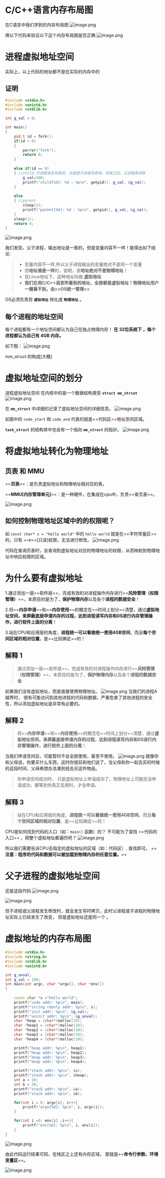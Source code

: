# C/C++语言内存布局图
在C语言中我们学到的内存布局图
![image.png](https://image-1311137268.cos.ap-chengdu.myqcloud.com/SiYuan/20230317190952.png)


用以下代码来验证以下这个内存布局图是否正确
![image.png](https://image-1311137268.cos.ap-chengdu.myqcloud.com/SiYuan/20230317190957.png)





# 进程虚拟地址空间
实际上，以上代码的地址都不是在实际的内存中的

## 证明
```cpp
#include <stdio.h>
#include <unistd.h>
#include <stdlib.h>

int g_val = 0;

int main()
{
	pid_t id = fork();
	if(id < 0)
	{
		perror("fork");
		return 0;
	}
	
	else if(id == 0)
	{ //child,子进程肯定先跑完，也就是子进程先修改，完成之后，父进程再读取
		g_val=100;
		printf("child[%d]: %d : %p\n", getpid(), g_val, &g_val);
	}
	
	else
	{ //parent
		sleep(3);
		printf("parent[%d]: %d : %p\n", getpid(), g_val, &g_val);
	}
	sleep(1);
	return 0;
}
```
![image.png](https://image-1311137268.cos.ap-chengdu.myqcloud.com/SiYuan/20230317191101.png)

我们发现，父子进程，输出地址是一致的，但是变量内容不一样！能得出如下结论:

> * 变量内容不一样,所以父子进程输出的变量绝对不是同一个变量
> * 但**地址值是一样**的，说明，该**地址绝对不是物理地址**！
> * 在Linux地址下，这种地址叫做 **虚拟地址**
> * **我们在用C/C++语言所看到的地址，全部都是虚拟地址！物理地址用户一概看不到，由==OS统一管理==**

OS必须负责将 **`虚拟地址`** 转化成 **`物理地址`** 。


## 每个进程的地址空间
每个进程都有一个地址空间都认为自己在独占物理内存！
**在 32位系统下 ，每个进程都认为自己有 4GB 内存。**

如下图：
![image.png](https://image-1311137268.cos.ap-chengdu.myqcloud.com/SiYuan/20230317191108.png)

mm_struct 的构成[大概]





# 虚拟地址空间的划分
进程虚拟地址空间 在内核中的是一个数据结构类型 **`struct mm_strcut`**
![image.png](https://image-1311137268.cos.ap-chengdu.myqcloud.com/SiYuan/20230317191135.png)



在 **`mm_struct`** 中详细的记录了虚拟地址空间的详细信息。
![image.png](https://image-1311137268.cos.ap-chengdu.myqcloud.com/SiYuan/20230317191147.png)

如图中的 `code_start`  和 `code_end` 代表的就是==代码区==地址空间区域。



**`task_struct`** 的结构体中也会有一个指向 **`mm_struct`** 的指针。
![image.png](https://image-1311137268.cos.ap-chengdu.myqcloud.com/SiYuan/20230317191214.png)

# 将虚拟地址转化为物理地址

## 页表  和 MMU

==**页表**==：是负责虚拟地址和物理地址相对应的表。

==**MMU[内存管理单元]**==：是一种硬件，在集成在cpu中，负责==查页表==。

![image.png](https://image-1311137268.cos.ap-chengdu.myqcloud.com/SiYuan/20230317191229.png)

 
 ## 如何控制物理地址区域中的的权限呢？
 
 如 `const char* s = "hello world"` 中的  `hello world` 就是在==字符常量区==的，只有 ==**r**==[只读]权限，无法进行修改。
 ![image.png](https://image-1311137268.cos.ap-chengdu.myqcloud.com/SiYuan/20230317191240.png)

 代码在查询页表时，会查询到虚拟地址对应的物理地址的权限，从而映射到物理地址中响应权限的区域。


# 为什么要有虚拟地址
1.通过添加一层==软件层==，完成有效的对进程操作内存进行==**风险管理（权限管理）**==，本质目的是为了，**保护物理内存**以及各个**进程的数据安全**！

2.将==**内存申请**==和==**内存使用**==的概念在==时间上划分==清楚，通过**虚拟地址空间，来屏蔽底层申请内存的过程，达到进程读写内存和0S进行内存管理操作，进行软件上面的分离**！

3.站在CPU和应用层的角度，**进程统一可以看做统一使用4GB空间**，而且**每个空间区域的相对位置**，是==比较确定==的！


## 解释 1

>通过添加一层==软件层==，完成有效的对进程操作内存进行==**风险管理（权限管理）**==，本质目的是为了，**保护物理内存**以及各个**进程的数据安全**

如果我们没有虚拟地址，而是直接使用物理地址。
![image.png](https://image-1311137268.cos.ap-chengdu.myqcloud.com/SiYuan/20230317191427.png)
当我们的进程A越界时， 很有可能访问到其他进程的代码和数据，严重危害了其他进程的安全性，所以添加虚拟地址是非常有必要的。


## 解释 2
>将==**内存申请**==和==**内存使用**==的概念在==时间上划分==清楚，通过**虚拟地址空间，来屏蔽底层申请内存的过程，达到进程读写内存和0S进行内存管理操作，进行软件上面的分离**！

当我们申请空间后，可能暂时不会全部使用，甚至不使用。
![image.png](https://image-1311137268.cos.ap-chengdu.myqcloud.com/SiYuan/20230317191436.png)
就像你和父母说，你要买什么东西，这时你提前和他们说了，当父母和你一起去买的时候的这段时间，父母再想办法凑到钱去买这件物品。
> 你申请空间成功时， 只是虚拟地址上申请成功了，物理地址上可能还没申请成功，要等到你真正去用时，才会申请。


## 解释 3
>站在CPU和应用层的角度，**进程统一可以看做统一使用4GB空间**，而且**每个空间区域的相对位置**，是==比较确定==的！

CPU是如何找到代码的入口（如：`main()` 函数）的？
不可能为了查找 ==代码的入口== ，把整个虚拟地址都遍历吧？
![image.png](https://image-1311137268.cos.ap-chengdu.myqcloud.com/SiYuan/20230317191450.png)

所以我们需要告诉CPU去指定的虚拟地址的区域（如：代码区）, 查找即可。
==**注意：程序的代码和数据可以被加载到物理内存的任意位置。**==

# 父子进程的虚拟地址空间
还是这段代码
![image.png](https://image-1311137268.cos.ap-chengdu.myqcloud.com/SiYuan/20230317191522.png)

![image.png](https://image-1311137268.cos.ap-chengdu.myqcloud.com/SiYuan/20230317191527.png)

但子进程或父进程发生修改时，就会发生写时拷贝，此时父进程或子进程的物理地址实际上已经发生了改变， 但是虚拟地址还是同一个 。


# 虚拟地址的内存布局图
```cpp
#include <stdio.h>
#include <string.h>
#include <stdlib.h>
#include <unistd.h>

int g_unval;
int g_val = 100;
int main(int argc, char *argv[], char *env[])
{
    
    const char *s ="hello world";
    printf("code addr: %p\n", main);
    printf("string rdonly addr: %p\n", s);
    printf("init addr: %p\n", &g_val);
    printf("uninit addr: %p\n", &g_unval);
    char *heap = (char*)malloc(10);
    char *heap1 = (char*)malloc(10);
    char *heap2 = (char*)malloc(10);
    char *heap3 = (char*)malloc(10);
    char *heap4 = (char*)malloc(10);

    printf("heap addr: %p\n", heap1);
    printf("heap addr: %p\n", heap2);
    printf("heap addr: %p\n", heap3);
    printf("heap addr: %p\n", heap4);

    printf("stack addr: %p\n", &s);
    printf("stack addr: %p\n", &heap);
    int a = 10;
    int b = 30;
    printf("stack addr: %p\n", &a);
    printf("stack addr: %p\n", &b);

    for(int i = 0; argv[i]; i++){
        printf("argv[%d]: %p\n", i, argv[i]);
    }

    for(int i =0; env[i] ;i++){
        printf("env[%d]: %p\n", i, env[i]);
    }
}
```

![image.png](https://image-1311137268.cos.ap-chengdu.myqcloud.com/SiYuan/20230317191600.png)


由此代码运行结果可知，在栈区之上还有内存区域， 那就是==**命令行参数、环境变量区**==。

![image.png](https://image-1311137268.cos.ap-chengdu.myqcloud.com/SiYuan/20230317191803.png)

